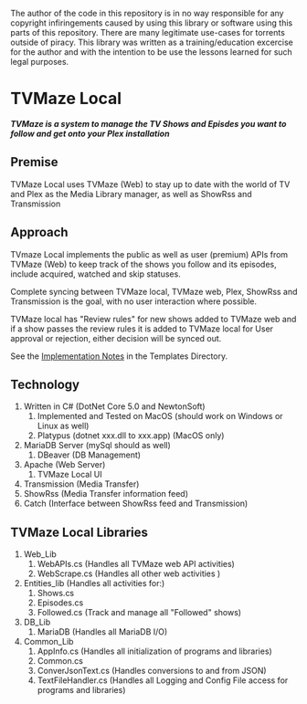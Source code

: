 The author of the code in this repository is in no way responsible for any copyright infiringements caused by using this library or software using this parts of this repository. There are many legitimate use-cases for torrents outside of piracy. This library was written as a training/education excercise for the author and with the intention to be use the lessons learned for such legal purposes.

# TVMaze Local


***TVMaze is a system to manage the TV Shows and Episdes you want to follow and get onto your Plex installation***


## Premise

TVMaze Local uses TVMaze (Web) to stay up to date with the world of TV and Plex as the Media Library manager, as well as ShowRss and Transmission

## Approach

TVmaze Local implements the public as well as user (premium) APIs from TVMaze (Web) to keep track of the shows you follow and its episodes, include acquired, watched and skip statuses.

Complete syncing between TVMaze local, TVMaze web, Plex, ShowRss and Transmission is the goal, with no user interaction where possible.

TVMaze local has "Review rules" for new shows added to TVMaze web and if a show passes the review rules it is added to TVMaze local for User approval or rejection, either decision will be synced out.

See the [Implementation Notes](https://github.com/dkluis/TVMaze/blob/8aafbbb9efaabc2a7347404f3a39faa9332d0c46/Documentation/Implementation%20Sequence%20Notes.md) in the Templates Directory.

## Technology

1. Written in C# (DotNet Core 5.0 and NewtonSoft)
    1. Implemented and Tested on MacOS (should work on Windows or Linux as well)
    1. Platypus (dotnet xxx.dll to xxx.app) (MacOS only)
1. MariaDB Server (mySql should as well)
    1. DBeaver (DB Management)
1. Apache (Web Server)
    1. TVMaze Local UI
1. Transmission (Media Transfer)
1. ShowRss (Media Transfer information feed)
1. Catch (Interface between ShowRss feed and Transmission)

## TVMaze Local Libraries

1. Web_Lib
    1. WebAPIs.cs (Handles all TVMaze web API activities)
    1. WebScrape.cs (Handles all other web activities )
1. Entities_lib (Handles all activities for:)
    1. Shows.cs     
    1. Episodes.cs  
    1. Followed.cs  (Track and manage all "Followed" shows)
1. DB_Lib
    1. MariaDB (Handles all MariaDB I/O)
1. Common_Lib
    1. AppInfo.cs (Handles all initialization of programs and libraries)
    1. Common.cs
    1. ConverJsonText.cs (Handles conversions to and from JSON)
    1. TextFileHandler.cs (Handles all Logging and Config File access for programs and libraries)
